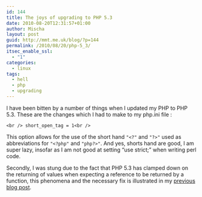```yaml
---
id: 144
title: The joys of upgrading to PHP 5.3
date: 2010-08-20T12:31:57+01:00
author: Mischa
layout: post
guid: http://mmt.me.uk/blog/?p=144
permalink: /2010/08/20/php-5_3/
itsec_enable_ssl:
  - "1"
categories:
  - linux
tags:
  - hell
  - php
  - upgrading
---
```

I have been bitten by a number of things when I updated my PHP to PHP 5.3. These are the changes which I had to make to my php.ini file : 

`<br />
short_open_tag = 1<br />
` 

This option allows for the use of the short hand  `"<?"` and  `"?>"` used as abbreviations for `"<?php"` and  `"php?>"`. And yes, shorts hand are good, I am super lazy, insofar as I am not good at setting &#8220;use strict;&#8221; when writing perl code. 

Secondly, I was stung due to the fact that PHP 5.3 has clamped down on the returning of values when expecting a reference to be returned by a function, this phenomena and the necessary fix is illustrated in my [previous blog post](https://mmt.me.uk/blog/2010/08/20/openid-wp-brokenness/).